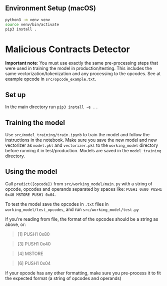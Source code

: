 ## Environment Setup (macOS)

```bash
python3 -m venv venv  
source venv/bin/activate
pip3 install .
```

# Malicious Contracts Detector

__Important note__: You must use exactly the same pre-processing steps that were used in training the model in production/testing. This includes the same vectorization/tokenization and any processing to the opcodes. See at example opcode in `src/opcode_example.txt`.


## Set up

In the main directory run `pip3 install -e .` .

## Training the model

Use `src/model_training/train.ipynb` to train the model and follow the instructions in the notebook. Make sure you save the new model and new vectorizer as `model.pkl` and `vectorizer.pkl` to the `working_model` directory before running it in test/production. Models are saved in the `model_training` directory.

## Using the model

Call `predict([opcode])` from `src/working_model/main.py` with a string of opcode, opcodes and operands separated by spaces like: `PUSH1 0x80 PUSH1 0x40 MSTORE PUSH1 0x04`.

To  test the model save the opcodes in `.txt` files in `working_model/test_opcodes`, and run `src/working_model/test.py`

If you're reading from file, the format of the opcodes should be a string as above, or:

> [1] PUSH1 0x80

> [3] PUSH1 0x40

> [4] MSTORE

> [6] PUSH1 0x04

If your opcode has any other formatting, make sure you pre-process it to fit the expected format (a string of opcodes and operands)
  

